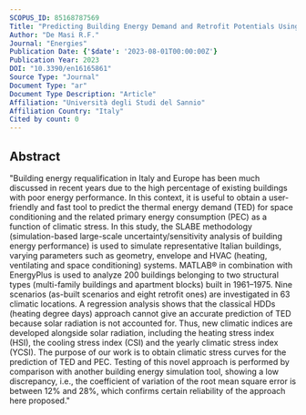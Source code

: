 ```yaml
---
SCOPUS_ID: 85168787569
Title: "Predicting Building Energy Demand and Retrofit Potentials Using New Climatic Stress Indices and Curves"
Author: "De Masi R.F."
Journal: "Energies"
Publication Date: {'$date': '2023-08-01T00:00:00Z'}
Publication Year: 2023
DOI: "10.3390/en16165861"
Source Type: "Journal"
Document Type: "ar"
Document Type Description: "Article"
Affiliation: "Università degli Studi del Sannio"
Affiliation Country: "Italy"
Cited by count: 0
---
```


## Abstract
"Building energy requalification in Italy and Europe has been much discussed in recent years due to the high percentage of existing buildings with poor energy performance. In this context, it is useful to obtain a user-friendly and fast tool to predict the thermal energy demand (TED) for space conditioning and the related primary energy consumption (PEC) as a function of climatic stress. In this study, the SLABE methodology (simulation-based large-scale uncertainty/sensitivity analysis of building energy performance) is used to simulate representative Italian buildings, varying parameters such as geometry, envelope and HVAC (heating, ventilating and space conditioning) systems. MATLAB® in combination with EnergyPlus is used to analyze 200 buildings belonging to two structural types (multi-family buildings and apartment blocks) built in 1961–1975. Nine scenarios (as-built scenarios and eight retrofit ones) are investigated in 63 climatic locations. A regression analysis shows that the classical HDDs (heating degree days) approach cannot give an accurate prediction of TED because solar radiation is not accounted for. Thus, new climatic indices are developed alongside solar radiation, including the heating stress index (HSI), the cooling stress index (CSI) and the yearly climatic stress index (YCSI). The purpose of our work is to obtain climatic stress curves for the prediction of TED and PEC. Testing of this novel approach is performed by comparison with another building energy simulation tool, showing a low discrepancy, i.e., the coefficient of variation of the root mean square error is between 12% and 28%, which confirms certain reliability of the approach here proposed."
